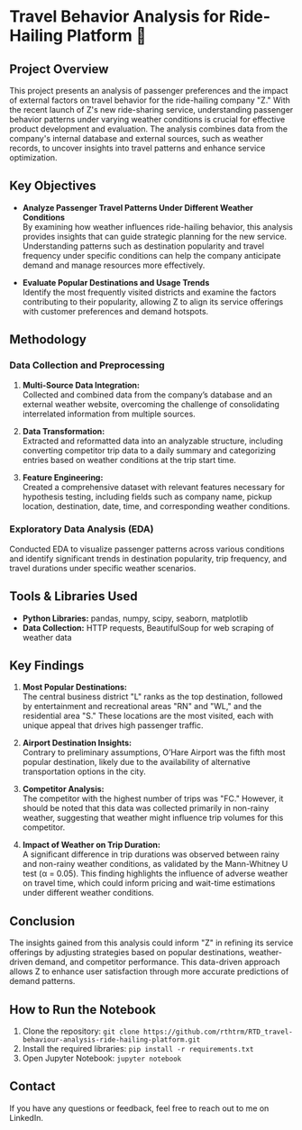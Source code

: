 # Travel Behavior Analysis for Ride-Hailing Platform 🚖

## Project Overview

This project presents an analysis of passenger preferences and the impact of external factors on travel behavior for the ride-hailing company "Z." With the recent launch of Z's new ride-sharing service, understanding passenger behavior patterns under varying weather conditions is crucial for effective product development and evaluation. The analysis combines data from the company's internal database and external sources, such as weather records, to uncover insights into travel patterns and enhance service optimization.

## Key Objectives

- **Analyze Passenger Travel Patterns Under Different Weather Conditions**  
  By examining how weather influences ride-hailing behavior, this analysis provides insights that can guide strategic planning for the new service. Understanding patterns such as destination popularity and travel frequency under specific conditions can help the company anticipate demand and manage resources more effectively.
  
- **Evaluate Popular Destinations and Usage Trends**  
  Identify the most frequently visited districts and examine the factors contributing to their popularity, allowing Z to align its service offerings with customer preferences and demand hotspots.

## Methodology

### Data Collection and Preprocessing
1. **Multi-Source Data Integration:**  
   Collected and combined data from the company’s database and an external weather website, overcoming the challenge of consolidating interrelated information from multiple sources.

2. **Data Transformation:**  
   Extracted and reformatted data into an analyzable structure, including converting competitor trip data to a daily summary and categorizing entries based on weather conditions at the trip start time.

3. **Feature Engineering:**  
   Created a comprehensive dataset with relevant features necessary for hypothesis testing, including fields such as company name, pickup location, destination, date, time, and corresponding weather conditions.

### Exploratory Data Analysis (EDA)
Conducted EDA to visualize passenger patterns across various conditions and identify significant trends in destination popularity, trip frequency, and travel durations under specific weather scenarios.

## Tools & Libraries Used

- **Python Libraries:** pandas, numpy, scipy, seaborn, matplotlib
- **Data Collection:** HTTP requests, BeautifulSoup for web scraping of weather data

## Key Findings

1. **Most Popular Destinations:**  
   The central business district "L" ranks as the top destination, followed by entertainment and recreational areas "RN" and "WL," and the residential area "S." These locations are the most visited, each with unique appeal that drives high passenger traffic.

2. **Airport Destination Insights:**  
   Contrary to preliminary assumptions, O’Hare Airport was the fifth most popular destination, likely due to the availability of alternative transportation options in the city.

3. **Competitor Analysis:**  
   The competitor with the highest number of trips was "FC." However, it should be noted that this data was collected primarily in non-rainy weather, suggesting that weather might influence trip volumes for this competitor.

4. **Impact of Weather on Trip Duration:**  
   A significant difference in trip durations was observed between rainy and non-rainy weather conditions, as validated by the Mann-Whitney U test (α = 0.05). This finding highlights the influence of adverse weather on travel time, which could inform pricing and wait-time estimations under different weather conditions.

## Conclusion

The insights gained from this analysis could inform "Z" in refining its service offerings by adjusting strategies based on popular destinations, weather-driven demand, and competitor performance. This data-driven approach allows Z to enhance user satisfaction through more accurate predictions of demand patterns.

## How to Run the Notebook

1. Clone the repository: `git clone https://github.com/rthtrm/RTD_travel-behaviour-analysis-ride-hailing-platform.git`
2. Install the required libraries: `pip install -r requirements.txt`
3. Open Jupyter Notebook: `jupyter notebook`

## Contact

If you have any questions or feedback, feel free to reach out to me on LinkedIn.
